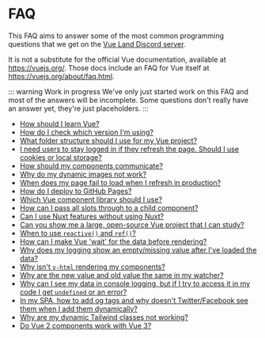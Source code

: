 # FAQ

This FAQ aims to answer some of the most common programming questions that we get on the [Vue Land Discord server](https://chat.vuejs.org/).

It is not a substitute for the official Vue documentation, available at <https://vuejs.org/>. Those docs include an FAQ for Vue itself at <https://vuejs.org/about/faq.html>.

::: warning Work in progress
We've only just started work on this FAQ and most of the answers will be incomplete. Some questions don't really have an answer yet, they're just placeholders.
:::

- [How should I learn Vue?](learning-vue)
- [How do I check which version I'm using?](checking-versions)
- [What folder structure should I use for my Vue project?](folder-structure)
- [I need users to stay logged in if they refresh the page. Should I use cookies or local storage?](cookies-local-storage)
- [How should my components communicate?](component-communication)
- [Why do my dynamic images not work?](dynamic-images)
- [When does my page fail to load when I refresh in production?](production-page-refresh)
- [How do I deploy to GitHub Pages?](github-pages)
- [Which Vue component library should I use?](component-library)
- [How can I pass all slots through to a child component?](passing-all-slots)
- [Can I use Nuxt features without using Nuxt?](nuxt-features)
- [Can you show me a large, open-source Vue project that I can study?](large-example-applications.html)
- [When to use `reactive()` and `ref()`?](reactive-ref)
- [How can I make Vue 'wait' for the data before rendering?](delaying-rendering)
- [Why does my logging show an empty/missing value after I've loaded the data?](logging-after-loading)
- [Why isn't `v-html` rendering my components?](components-in-v-html)
- [Why are the new value and old value the same in my watcher?](deep-watcher-values)
- [Why can I see my data in console logging, but if I try to access it in my code I get `undefined` or an error?](logging-is-live)
- [In my SPA, how to add og tags and why doesn't Twitter/Facebook see them when I add them dynamically?](og-tags)
- [Why are my dynamic Tailwind classes not working?](missing-tailwind-classes)
- [Do Vue 2 components work with Vue 3?](vue-2-components-in-vue-3)
